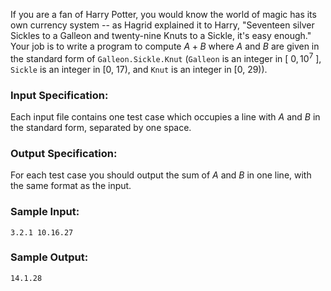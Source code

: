 <!-- Title
A+B in Hogwarts (20)
-->
If you are a fan of Harry Potter, you would know the world of magic has its
own currency system -- as Hagrid explained it to Harry, "Seventeen silver
Sickles to a Galleon and twenty-nine Knuts to a Sickle, it's easy enough."
Your job is to write a program to compute $A+B$ where $A$ and $B$ are given in
the standard form of `Galleon.Sickle.Knut` (`Galleon` is an integer in [ $0,
10^7$ ], `Sickle` is an integer in [0, 17), and `Knut` is an integer in [0,
29)).

### Input Specification:

Each input file contains one test case which occupies a line with $A$ and $B$
in the standard form, separated by one space.

### Output Specification:

For each test case you should output the sum of $A$ and $B$ in one line, with
the same format as the input.

### Sample Input:

    
    
    3.2.1 10.16.27

### Sample Output:

    
    
    14.1.28

